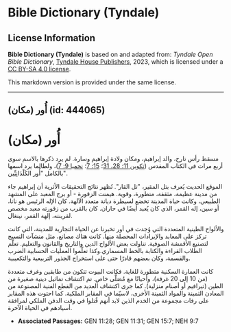 # Bible Dictionary (Tyndale)

## License Information

**Bible Dictionary (Tyndale)** is based on and adapted from: _Tyndale Open Bible Dictionary_, [Tyndale House Publishers](https://tyndaleopenresources.com/), 2023, which is licensed under a [CC BY-SA 4.0 license](https://creativecommons.org/licenses/by-sa/4.0/legalcode.en).

This markdown version is provided under the same license.



--------------------------------

## أُور (مكان) (id: 444065)

أُور (مكان)
===========

مسقط رأس تارح، والد إبراهيم، ومكان ولادة إبراهيم وسارة. لم يرد ذكرها بالاسم سوى أربع مرات في الكتاب المقدس ([تكوين 11: 28، 31](https://ref.ly/Gen11:28,Gen11:31)؛ [15: 7](https://ref.ly/Gen15:7)؛ [نحميا 9: 7](https://ref.ly/Neh9:7))، ولطالما يرد اسمها بالكامل "أُور الكَلْدَانِيِّين".

الموقع الحديث يُعرف بتل المقير، "تل القار". تُظهر نتائج التحقيقات الأثرية أن إبراهيم جاء من مدينة عظيمة، مثقفة، متطورة، وقوية. هيمنت الزقورة \- أو برج المعبد على المشهد الطبيعي، وكانت حياة المدينة تخضع لسيطرة ديانة متعدد الآلهة. كان الإله الرئيس هو نانا، أو سين، إله القمر، الذي كان يُعبد أيضًا في حاران. كان بالقرب من زقورته معبد مخصص لقرينته، إلهة القمر، نينغال.

والألواح الطينية المتعددة التي وُجدت في أور تخبرنا عن الحياة التجارية للمدينة، التي كانت تركز على المعابد والإيرادات المحصلة منها. كانت هناك مصانع، مثل منشآت النسيج لتصنيع الأقمشة الصوفية. تناولت بعض الألواح الدين والتاريخ والقانون والتعليم. تعلّم الطلاب القراءة والكتابة بالخط المسماري.وكذا تعلّموا العمليات الحسابية الضرب والقسمة، وكان بعضهم قادرًا حتى على استخراج الجذور التربيعية والتكعيبية.

كانت العمارة السكنية متطورة للغاية. فكانت البيوت تتكون من طابقين وغرف متعددة (من 10 إلى 20 غرفة)، وأحيانًا مع مُصَلَّى خاص. تم اكتشاف تماثيل دينية صغيرة من الطين (تيرافيم أو أصنام منزلية). كما جرى اكتشاف العديد من القطع الفنية المصنوعة من المعادن الثمينة والمواد الثمينة الأخرى، لاسيّما في المقابر الملكية. كما احتوت هذه المقابر على رفات مجموعة من الخدم الذين لابد أنهم قُتلوا في وقت الدفن الملكي لمرافقة أسيادهم في الحياة الآخرة.

* **Associated Passages:** GEN 11:28; GEN 11:31; GEN 15:7; NEH 9:7

